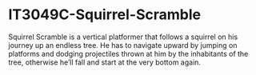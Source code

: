 # IT3049C-Squirrel-Scramble
Squirrel Scramble is a vertical platformer that follows a squirrel on his journey up an endless tree. He has to navigate upward by jumping on platforms and dodging projectiles thrown at him by the inhabitants of the tree, otherwise he’ll fall and start at the very bottom again. 
